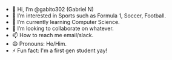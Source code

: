 - 👋 Hi, I’m @gabito302 (Gabriel N)
- 👀 I’m interested in Sports such as Formula 1, Soccer, Football.
- 🌱 I’m currently learning Computer Science. 
- 💞️ I’m looking to collaborate on whatever. 
- 📫 How to reach me email/slack. 
- 😄 Pronouns: He/Him. 
- ⚡ Fun fact: I'm a first gen student yay!

<!---
gabito302/gabito302 is a ✨ special ✨ repository because its `README.md` (this file) appears on your GitHub profile.
You can click the Preview link to take a look at your changes.
--->
